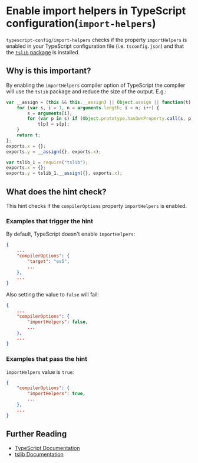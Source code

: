 # Enable import helpers in TypeScript configuration(`import-helpers`)

`typescript-config/import-helpers` checks if the property `importHelpers`
is enabled in your TypeScript configuration file (i.e. `tsconfig.json`) and
that the [`tslib` package][tslib package] is installed.

## Why is this important?

By enabling the `importHelpers` compiler option of TypeScript the compiler will
use the `tslib` package and reduce the size of the output. E.g.:

<!-- eslint-disable -->

```js
var __assign = (this && this.__assign) || Object.assign || function(t) {
    for (var s, i = 1, n = arguments.length; i < n; i++) {
        s = arguments[i];
        for (var p in s) if (Object.prototype.hasOwnProperty.call(s, p))
            t[p] = s[p];
    }
    return t;
};
exports.x = {};
exports.y = __assign({}, exports.x);
```

<!-- eslint-disable -->

```js
var tslib_1 = require("tslib");
exports.x = {};
exports.y = tslib_1.__assign({}, exports.x);
```

## What does the hint check?

This hint checks if the `compilerOptions` property `importHelpers` is enabled.

### Examples that **trigger** the hint

By default, TypeScript doesn't enable `importHelpers`:

```json
{
    ...
    "compilerOptions": {
        "target": "es5",
        ...
    },
    ...
}
```

Also setting the value to `false` will fail:

```json
{
    ...
    "compilerOptions": {
        "importHelpers": false,
        ...
    },
    ...
}
```

### Examples that **pass** the hint

`importHelpers` value is `true`:

```json
{
    "compilerOptions": {
        "importHelpers": true,
        ...
    },
    ...
}
```

## Further Reading

* [TypeScript Documentation][typescript docs]
* [tslib Documentation][tslib docs]

[tslib docs]: https://github.com/Microsoft/tslib
[tslib package]: https://www.npmjs.com/package/tslib
[typescript docs]: https://www.typescriptlang.org/docs/home.html
